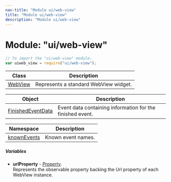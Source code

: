 ```yaml
---
nav-title: "Module ui/web-view"
title: "Module ui/web-view"
description: "Module ui/web-view"
---
```

# Module: "ui/web-view"

``` JavaScript
// To import the "ui/web-view" module:
var uiweb_view = require("ui/web-view");
```

Class | Description
------|------------
[WebView](../../ui/web-view/WebView.md) | Represents a standard WebView widget.

Object | Description
------|------------
[FinishedEventData](../../ui/web-view/FinishedEventData.md) | Event data containing information for the finished event.

Namespace | Description
------|------------
[knownEvents](../../ui/web-view/knownEvents/) | Known event names.

##### Variables
 - **urlProperty** - [_Property_](../../ui/core/dependency-observable/Property.md).    
  Represents the observable property backing the Url property of each WebView instance.